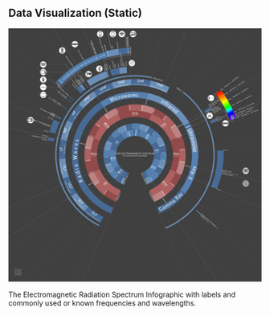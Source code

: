 ##  Data Visualization (Static)

![](resources/images/vis/Electromagnetic_Radiation_Spectrum_Infographic.svg.png) <!-- .element width="45%" -->

<p>
  <span>The Electromagnetic Radiation Spectrum Infographic with labels and commonly used or known frequencies and wavelengths.</span><!-- .element: class="caption" -->
</p><!-- .element: class="caption-wrapper" -->
